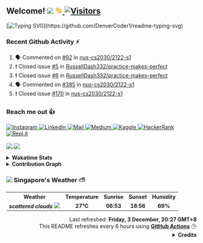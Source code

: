 <h2>Welcome! <img src="https://emojis.slackmojis.com/emojis/images/1531849430/4246/blob-sunglasses.gif?1531849430" width="25 px"/> <img src="https://raw.githubusercontent.com/ABSphreak/ABSphreak/master/gifs/Hi.gif" width="20px" /><a href="https://github.com/RussellDash332"> <img src="https://visitor-badge.laobi.icu/badge?page_id=RussellDash332" alt="Visitors"></a></h2>

[![Typing SVG](https://readme-typing-svg.herokuapp.com?font=Ubuntu&color=DD58C1&multiline=true&lines=Currently+coding+for+fun...;but+also+for+a+better+future!)](https://github.com/DenverCoder1/readme-typing-svg)

<h3>Recent Github Activity ⚡</h3>

<!--START_SECTION:activity-->
1. 🗣 Commented on [#92](https://github.com/nus-cs2030/2122-s1/issues/92) in [nus-cs2030/2122-s1](https://github.com/nus-cs2030/2122-s1)
2. ❗️ Closed issue [#5](https://github.com/RussellDash332/practice-makes-perfect/issues/5) in [RussellDash332/practice-makes-perfect](https://github.com/RussellDash332/practice-makes-perfect)
3. ❗️ Closed issue [#6](https://github.com/RussellDash332/practice-makes-perfect/issues/6) in [RussellDash332/practice-makes-perfect](https://github.com/RussellDash332/practice-makes-perfect)
4. 🗣 Commented on [#385](https://github.com/nus-cs2030/2122-s1/issues/385) in [nus-cs2030/2122-s1](https://github.com/nus-cs2030/2122-s1)
5. ❗️ Closed issue [#170](https://github.com/nus-cs2030/2122-s1/issues/170) in [nus-cs2030/2122-s1](https://github.com/nus-cs2030/2122-s1)
<!--END_SECTION:activity-->

<h3>Reach me out 👍</h3>
<p>
<a href="https://www.instagram.com/russellsaerang2702/">
  <img alt="Instagram" src="https://img.shields.io/badge/Instagram-E4405F?style=for-the-badge&logo=instagram&logoColor=white"/>
</a>
<a href="https://www.linkedin.com/in/nicholasrussellsaerang/">
  <img alt="LinkedIn" src="https://img.shields.io/badge/linkedin%20-%230077B5.svg?&style=for-the-badge&logo=linkedin&logoColor=white"/>
</a>
<a href="mailto:russellsaerang@gmail.com">
  <img alt="Mail" src="https://img.shields.io/badge/Gmail-D14836?style=for-the-badge&logo=gmail&logoColor=white"/>
</a>
<a href="https://medium.com/@russellsaerang">
  <img alt="Medium" src="https://img.shields.io/badge/Medium-%23000000.svg?style=for-the-badge&logo=Medium&logoColor=white"/>
</a>
<a href="https://www.kaggle.com/russellsaerang">
  <img alt="Kaggle" src="https://img.shields.io/badge/Kaggle-20BEFF?style=for-the-badge&logo=Kaggle&logoColor=white"/>
</a>
<a href="https://www.hackerrank.com/russellsaerang">
  <img alt="HackerRank" src="https://img.shields.io/badge/-Hackerrank-2EC866?style=for-the-badge&logo=HackerRank&logoColor=white"/>
</a>
<a href="https://replit.com/@russellsaerang">
  <img alt="Repl.it" src="https://img.shields.io/badge/replit-667881?style=for-the-badge&logo=replit&logoColor=white"/>
</a>
</p>

<p float="left">
  <a href="https://github.com/anuraghazra/github-readme-stats">
  <img align="center" src="https://github-readme-stats.vercel.app/api?username=RussellDash332&count_private=true&hide_rank=true&show_icons=true&theme=react&include_all_commits=true&title_color=dd58c1&icon_color=dd58c1&custom_title=My GitHub Stats" />
  <img align="center" src="https://github-readme-stats.vercel.app/api/top-langs/?username=RussellDash332&hide=jupyter%20notebook,html&langs_count=10&theme=react&hide_rank=true&layout=compact&exclude_repo=nusmods&title_color=dd58c1"/>
  </a>
  <details>
    <summary>
      <b>Wakatime Stats</b>
    </summary>
    <a href="https://github.com/anuraghazra/github-readme-stats"><img src="https://github-readme-stats.vercel.app/api/wakatime?username=RussellDash332&layout=compact&theme=react&title_color=dd58c1&custom_title=My Wakatime Stats"/></a>
  </details>
  <details>
    <summary>
      <b>Contribution Graph</b>
    </summary>
    <a href="https://github.com/ashutosh00710/github-readme-activity-graph"><img src="https://activity-graph.herokuapp.com/graph?username=RussellDash332&custom_title=My%20Contribution%20Graph&theme=react-dark&area=true&line=dd58c1&color=dd58c1"/></a>
  </details>
</p>

<h3><img src="https://image.flaticon.com/icons/svg/197/197496.svg" width="13"/> Singapore's Weather ⛅</h3>
<table>
  <tr>
    <th>Weather</th>
    <th>Temperature</th>
    <th>Sunrise</th>
    <th>Sunset</th>
    <th>Humidity</th>
  </tr>
  <tr style="text-align:center">
    <td><b><i>scattered clouds</i></b> <img width="30" src=http:&#x2F;&#x2F;openweathermap.org&#x2F;img&#x2F;w&#x2F;03n.png></td>
    <td><b>27°C</b></td>
    <td><b>06:53</b></td>
    <td><b>18:56</b></td>
    <td><b>69%</b></td>
  </tr>
</table>

<div align="right">
  Last refreshed: <b>Friday, 3 December, 20:27 GMT+8</b>
  <br>This README refreshes every 6 hours using <b><a href="https://github.com/features/actions">GitHub Actions</a></b> 🕒
  <details>
    <summary>
      <b>Credits</b>
    </summary>
    Dynamic README inspired by <b><i><a href="https://github.com/thmsgbrt/thmsgbrt">Thomas Guibert</a></i></b> and <b><i><a href="https://github.com/simonw/simonw">Simon Willison</a></i></b>
    <br>Markdown Badges by <b><i><a href="https://github.com/Ileriayo/markdown-badges">Ileriayo Adebiyi</a></i></b>
    <br>Weather Info by <b><i><a href="https://openweathermap.org/api">OpenWeather</a></i></b>
  </details>
</div>
